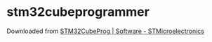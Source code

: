 stm32cubeprogrammer
===================
Downloaded from [STM32CubeProg | Software - STMicroelectronics](https://www.st.com/en/development-tools/stm32cubeprog.html)
